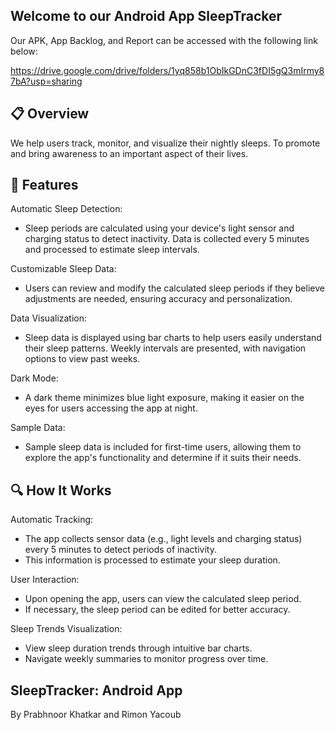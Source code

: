 ## Welcome to our Android App SleepTracker

Our APK, App Backlog, and Report can be accessed with the following link below:

https://drive.google.com/drive/folders/1yq858b1ObIkGDnC3fDI5gQ3mIrmy87bA?usp=sharing

## 📋 Overview
We help users track, monitor, and visualize their nightly sleeps. To promote and bring awareness to an important aspect of their lives. 

## 🌟 Features

Automatic Sleep Detection:
* Sleep periods are calculated using your device's light sensor and charging status to detect inactivity. Data is collected every 5 minutes and processed to estimate sleep intervals.

Customizable Sleep Data:
* Users can review and modify the calculated sleep periods if they believe adjustments are needed, ensuring accuracy and personalization.

Data Visualization:
* Sleep data is displayed using bar charts to help users easily understand their sleep patterns. Weekly intervals are presented, with navigation options to view past weeks.

Dark Mode:
* A dark theme minimizes blue light exposure, making it easier on the eyes for users accessing the app at night.

Sample Data:
* Sample sleep data is included for first-time users, allowing them to explore the app's functionality and determine if it suits their needs.

## 🔍 How It Works

Automatic Tracking:
* The app collects sensor data (e.g., light levels and charging status) every 5 minutes to detect periods of inactivity.
* This information is processed to estimate your sleep duration.
  
User Interaction:

* Upon opening the app, users can view the calculated sleep period.
* If necessary, the sleep period can be edited for better accuracy.
  
Sleep Trends Visualization:

* View sleep duration trends through intuitive bar charts.
* Navigate weekly summaries to monitor progress over time.


## SleepTracker: Android App
By Prabhnoor Khatkar and Rimon Yacoub
